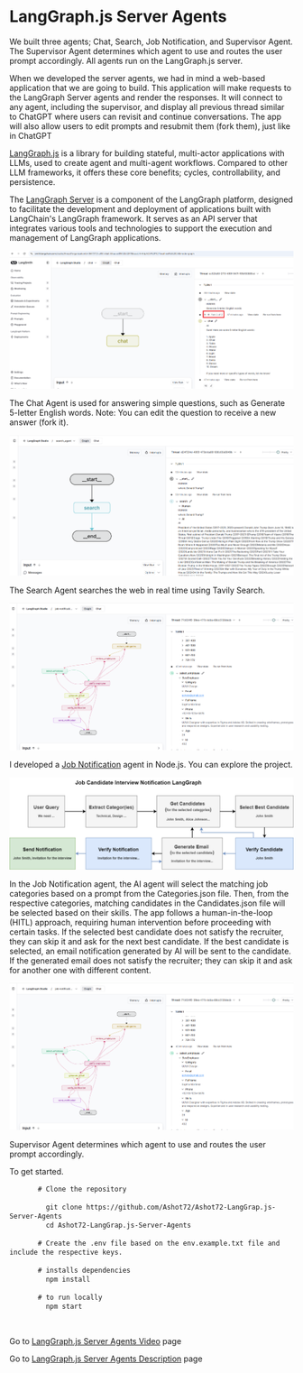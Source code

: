 # LangGraph.js Server Agents
We built three agents; Chat, Search, Job Notification, and Supervisor Agent. The Supervisor Agent determines which agent to use and routes the user prompt accordingly. All agents run on the LangGraph.js server.

When we developed the server agents, we had in mind a web-based application that we are going to build. This application will make requests to the LangGraph Server agents and render the responses. It will connect to any agent, including the supervisor, and display all previous thread similar to ChatGPT where users can revisit and continue conversations. The app will also allow users to edit prompts and resubmit them (fork them), just like in ChatGPT

[LangGraph.js](https://langchain-ai.github.io/langgraphjs/) is a library for building stateful, multi-actor applications with LLMs, used to create agent and multi-agent workflows. Compared to other LLM frameworks, it offers these core benefits; cycles, controllability, and persistence.

The [LangGraph Server](https://langchain-ai.github.io/langgraphjs/concepts/langgraph_server/) is a component of the LangGraph platform, designed to facilitate the development and deployment of applications built with LangChain's LangGraph framework. It serves as an API server that integrates various tools and technologies to support the execution and management of LangGraph applications.

![Chat Agent](https://github.com/Ashot72/Ashot72-LangGrap.js-Server-Agents/blob/main/chat.png)

The Chat Agent is used for answering simple questions, such as Generate 5-letter English words. Note: You can edit the question to receive a new answer (fork it).

![Search Agent](https://github.com/Ashot72/Ashot72-LangGrap.js-Server-Agents/blob/main/search.png)

The Search Agent searches the web in real time using Tavily Search.

![Job Notification Agent](https://github.com/Ashot72/Ashot72-LangGrap.js-Server-Agents/blob/main/jobnotification.png)

I developed a [Job Notification](https://github.com/Ashot72/Job-Interview-Notification-AI-Agent-LangGraph-JS)  agent in Node.js. You can explore the project.

![Job Notification Chart Agent](https://github.com/Ashot72/Ashot72-LangGrap.js-Server-Agents/blob/main/jobnotificationchart.png)

In the Job Notification agent, the AI agent will select the matching job categories based on a prompt from the Categories.json file. Then, from the respective categories, matching candidates in the Candidates.json file will be selected based on their skills. The app follows a human-in-the-loop (HITL) approach, requiring human intervention before proceeding with certain tasks. If the selected best candidate does not satisfy the recruiter, they can skip it and ask for the next best candidate. If the best candidate is selected, an email notification generated by AI will be sent to the candidate. If the 
generated email does not satisfy the recruiter; they can skip it and ask for another one with different content.

![Supervisor Agent](https://github.com/Ashot72/Ashot72-LangGrap.js-Server-Agents/blob/main/jobnotification.png)

Supervisor Agent determines which agent to use and routes the user prompt accordingly.

To get started.
```
       # Clone the repository

         git clone https://github.com/Ashot72/Ashot72-LangGrap.js-Server-Agents
         cd Ashot72-LangGrap.js-Server-Agents

       # Create the .env file based on the env.example.txt file and include the respective keys.
       
       # installs dependencies
         npm install

       # to run locally
         npm start
    
         
```

Go to [LangGraph.js Server Agents Video](https://youtu.be/MWhVpp1roKk) page

Go to [LangGraph.js Server Agents Description](https://ashot72.github.io/Ashot72-LangGrap.js-Server-Agents/doc.html) page
